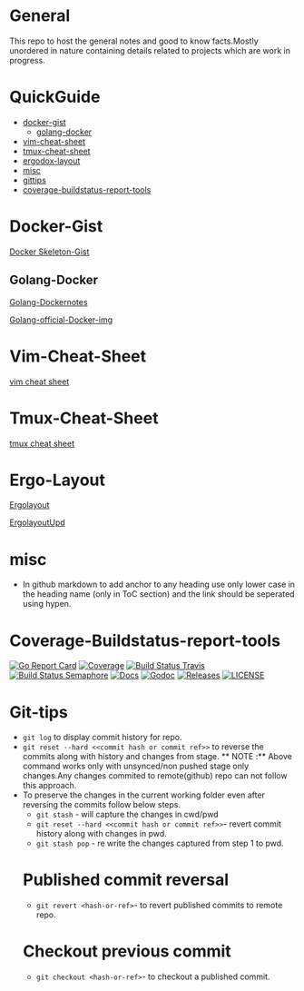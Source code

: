 
# General
This repo to host the general notes and good to know facts.Mostly unordered in nature containing details related to projects which are work in progress.

QuickGuide
=======

  * [docker-gist](#docker-gist)
    * [golang-docker](#golang-docker)
  * [vim-cheat-sheet](#vim-cheat-sheet)
  * [tmux-cheat-sheet](#tmux-cheat-sheet)
  * [ergodox-layout](#ergo-layout)
  * [misc](#misc)
  * [gittips](#gittips)
  * [coverage-buildstatus-report-tools](#coverage-buildstatus-report-tools)

# Docker-Gist
 
[Docker Skeleton-Gist][mygitgistdockerfile]

## Golang-Docker

[Golang-Dockernotes][golangdockernotes]

[Golang-official-Docker-img][golangofficialdockerimage]

# Vim-Cheat-Sheet
 
[vim cheat sheet][vimcheatsheet]

# Tmux-Cheat-Sheet

[tmux cheat sheet][tmuxcheatsheet]

# Ergo-Layout

[Ergolayout][ergodoxlayout]

[ErgolayoutUpd][ergodoxlayoutupd]


# misc

- In github markdown to add anchor to any heading use only lower case in the heading name (only in ToC section) and the link should be seperated using hypen.

# Coverage-Buildstatus-report-tools
[![Go Report Card](https://goreportcard.com/badge/github.com/etcd-io/etcd?style=flat-square)](https://goreportcard.com/report/github.com/etcd-io/etcd)
[![Coverage](https://codecov.io/gh/etcd-io/etcd/branch/master/graph/badge.svg)](https://codecov.io/gh/etcd-io/etcd)
[![Build Status Travis](https://img.shields.io/travis/etcd-io/etcdlabs.svg?style=flat-square&&branch=master)](https://travis-ci.com/etcd-io/etcd)
[![Build Status Semaphore](https://semaphoreci.com/api/v1/etcd-io/etcd/branches/master/shields_badge.svg)](https://semaphoreci.com/etcd-io/etcd)
[![Docs](https://img.shields.io/badge/docs-latest-green.svg)](https://etcd.io/docs)
[![Godoc](http://img.shields.io/badge/go-documentation-blue.svg?style=flat-square)](https://godoc.org/github.com/etcd-io/etcd)
[![Releases](https://img.shields.io/github/release/etcd-io/etcd/all.svg?style=flat-square)](https://github.com/etcd-io/etcd/releases)
[![LICENSE](https://img.shields.io/github/license/etcd-io/etcd.svg?style=flat-square)](https://github.com/etcd-io/etcd/blob/master/LICENSE)

# Git-tips
 - `git log` to display commit history for repo.
 - `git reset --hard <<commit hash or commit ref>>` to reverse the commits along with history and changes from stage.
 ** NOTE :** Above command works only with unsynced/non pushed stage only changes.Any changes commited to remote(github) repo can not follow this approach.
 -  To preserve the changes in the current working folder even after reversing the commits follow below steps.
     - `git stash` - will capture the changes in cwd/pwd 
     - `git reset --hard <<commit hash or commit ref>>`- revert commit history along with changes in pwd.
     - `git stash pop` - re write the changes captured from step 1 to pwd.
     # Published commit reversal
       - `git revert <hash-or-ref>`- to revert published commits to remote repo.
     # Checkout previous commit
       - `git checkout <hash-or-ref>`- to checkout a published commit.
     
     
[mygitgistdockerfile]:https://gist.github.com/ehrktia/08527e17aff1d08df47fbb6305cba74a
[vimcheatsheet]:https://vim.rtorr.com
[tmuxcheatsheet]:https://tmuxcheatsheet.com
[ergodoxlayout]:https://configure.ergodox-ez.com/ergodox-ez/layouts/9DYOO/latest/2
[ergodoxlayoutupd]:https://configure.ergodox-ez.com/ergodox-ez/layouts/EewRQ/latest/2
[golangdockernotes]:https://blog.docker.com/2016/09/docker-golang/
[golangofficialdockerimage]:https://hub.docker.com/_/golang/

